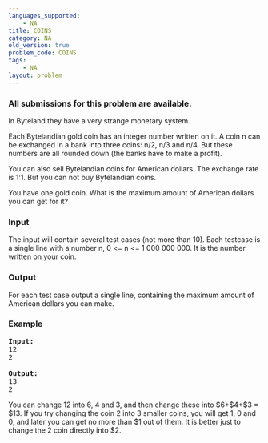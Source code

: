 ```yaml
---
languages_supported:
    - NA
title: COINS
category: NA
old_version: true
problem_code: COINS
tags:
    - NA
layout: problem
---
```

###  All submissions for this problem are available. 

In Byteland they have a very strange monetary system.

Each Bytelandian gold coin has an integer number written on it. A coin n can be exchanged in a bank into three coins: n/2, n/3 and n/4. But these numbers are all rounded down (the banks have to make a profit).

You can also sell Bytelandian coins for American dollars. The exchange rate is 1:1. But you can not buy Bytelandian coins.

You have one gold coin. What is the maximum amount of American dollars you can get for it?

### Input

The input will contain several test cases (not more than 10). Each testcase is a single line with a number n, 0 <= n <= 1 000 000 000. It is the number written on your coin.

### Output

For each test case output a single line, containing the maximum amount of American dollars you can make.

### Example

<pre><b>Input:</b>
12
2

<b>Output:</b>
13
2
</pre>You can change 12 into 6, 4 and 3, and then change these into $6+$4+$3 = $13. If you try changing the coin 2 into 3 smaller coins, you will get 1, 0 and 0, and later you can get no more than $1 out of them. It is better just to change the 2 coin directly into $2.
